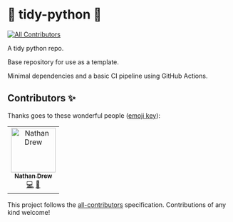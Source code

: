 # 🧹 tidy-python 🧹
<!-- ALL-CONTRIBUTORS-BADGE:START - Do not remove or modify this section -->
[![All Contributors](https://img.shields.io/badge/all_contributors-1-orange.svg?style=flat-square)](#contributors-)
<!-- ALL-CONTRIBUTORS-BADGE:END -->
A tidy python repo.

Base repository for use as a template.

Minimal dependencies and a basic CI pipeline using GitHub Actions.

## Contributors ✨

Thanks goes to these wonderful people ([emoji key](https://allcontributors.org/docs/en/emoji-key)):

<!-- ALL-CONTRIBUTORS-LIST:START - Do not remove or modify this section -->
<!-- prettier-ignore-start -->
<!-- markdownlint-disable -->
<table>
  <tbody>
    <tr>
      <td align="center"><a href="https://github.com/NaffanDroo"><img src="https://avatars.githubusercontent.com/u/1035229?v=4?s=100" width="100px;" alt="Nathan Drew"/><br /><sub><b>Nathan Drew</b></sub></a><br /><a href="https://github.com/NaffanDroo/tidy-python/commits?author=NaffanDroo" title="Code">💻</a> <a href="#design-NaffanDroo" title="Design">🎨</a></td>
    </tr>
  </tbody>
</table>

<!-- markdownlint-restore -->
<!-- prettier-ignore-end -->

<!-- ALL-CONTRIBUTORS-LIST:END -->

This project follows the [all-contributors](https://github.com/all-contributors/all-contributors) specification. Contributions of any kind welcome!